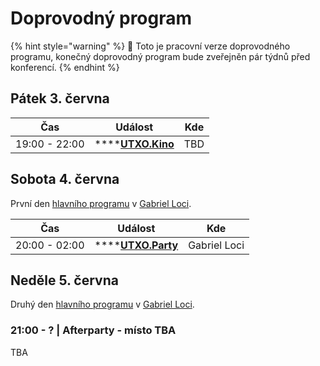 # Doprovodný program

{% hint style="warning" %}
🚧 Toto je pracovní verze doprovodného programu, konečný doprovodný program bude zveřejněn pár týdnů před konferencí.
{% endhint %}

## Pátek 3. června

| Čas           | Událost                           | Kde |
| ------------- | --------------------------------- | --- |
| 19:00 - 22:00 | ****[**UTXO.Kino**](utxo.kino.md) | TBD |

## Sobota 4. června

První den [hlavního programu](../hlavni-program.md) v [Gabriel Loci](../misto-konani/).

| Čas           | Událost                             | Kde          |
| ------------- | ----------------------------------- | ------------ |
| 20:00 - 02:00 | ****[**UTXO.Party**](utxo.party.md) | Gabriel Loci |

## Neděle 5. června

Druhý den [hlavního programu](../hlavni-program.md) v [Gabriel Loci](../misto-konani/).

### 21:00 - ? | Afterparty - místo TBA

TBA

